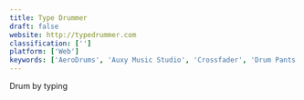 ```yaml
---
title: Type Drummer
draft: false 
website: http://typedrummer.com
classification: ['']
platform: ['Web']
keywords: ['AeroDrums', 'Auxy Music Studio', 'Crossfader', 'Drum Pants', 'Dualo Du-Touch S', 'Encore Beat', 'Keezy Drummer', 'Melodics Drums', 'Mogees', 'Mutronome for iOS', 'PanStage', 'Sampulator', 'Scribble Audio', 'Simply Piano', 'SonicRoad', 'Soundtrap', 'Super Looper', 'keezy']
---
```

Drum by typing